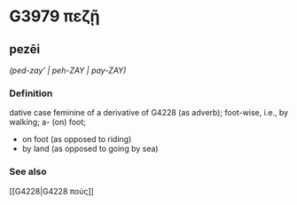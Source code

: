 # G3979 πεζῇ

## pezēi

_(ped-zay' | peh-ZAY | pay-ZAY)_

### Definition

dative case feminine of a derivative of G4228 (as adverb); foot-wise, i.e., by walking; a- (on) foot; 

- on foot (as opposed to riding)
- by land (as opposed to going by sea)

### See also

[[G4228|G4228 πούς]]
